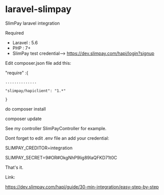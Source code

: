 # laravel-slimpay
SlimPay laravel integration

Required
- Laravel : 5.6
- PHP : 7+
- SlimPay test credential--> https://dev.slimpay.com/hapi/login?signup

Edit composer.json file add this:

"require" :{

    ..............
    
    "slimpay/hapiclient": "1.*"
    
    }

do composer install

composer update


See my controller SlimPayController for example.


Dont forget to edit .env file an add your credential:

SLIMPAY_CREDITOR=integration

SLIMPAY_SECRET=9#OR#OkgNhP9lig89laQFKD71t0C

That's it.


Link:

https://dev.slimpay.com/hapi/guide/30-min-integration/easy-step-by-step
